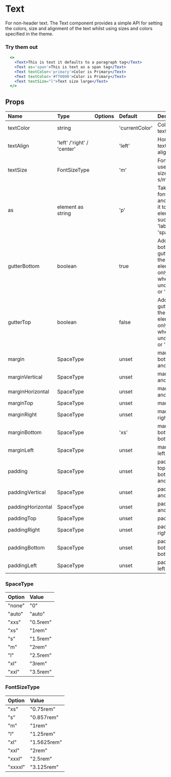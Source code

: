 # Text

For non-header text. The Text component provides a simple API for setting the colors, size and alignment of the text whilst using sizes and colors specified in the theme.

### Try them out

```.jsx
  <>
    <Text>This is text it defaults to a paragraph tag</Text>
    <Text as='span'>This is text as a span tag</Text>
    <Text textColor='primary'>Color is Primary</Text>
    <Text textColor='#ff0000'>Color is Primary</Text>
    <Text textSize="l">Text size large</Text>
  </>
```

## Props

| Name              | Type                       | Options | Default        | Description                                                                     |
| :---------------- | :------------------------- | :-----: | :------------- | :------------------------------------------------------------------------------ |
| textColor         | string                     |         | 'currentColor' | Color of text                                                                   |
| textAlign         | 'left' /'right' / 'center' |         | 'left'         | Horizontal text alignment                                                       |
| textSize          | FontSizeType               |         | 'm'            | Font size uses t-shirt sizes of s/m/l etc                                       |
| as                | element as string          |         | 'p'            | Takes the font styling and applies it to an element such as 'label' or 'span'   |
| gutterBottom      | boolean                    |         | true           | Adds bottom gutter to the text element only works when 'as' is undefined or 'p' |
| gutterTop         | boolean                    |         | false          | Adds top gutter to the text element only works when 'as' is undefined or 'p'    |
| margin            | SpaceType                  |         | unset          | margin top, bottom, left and right                                              |
| marginVertical    | SpaceType                  |         | unset          | margin top and bottom                                                           |
| marginHorizontal  | SpaceType                  |         | unset          | margin left and right                                                           |
| marginTop         | SpaceType                  |         | unset          | margin top                                                                      |
| marginRight       | SpaceType                  |         | unset          | margin right right                                                              |
| marginBottom      | SpaceType                  |         | 'xs'           | margin bottom bottom                                                            |
| marginLeft        | SpaceType                  |         | unset          | margin left left                                                                |
| padding           | SpaceType                  |         | unset          | padding top, bottom, left and right                                             |
| paddingVertical   | SpaceType                  |         | unset          | padding top and bottom                                                          |
| paddingHorizontal | SpaceType                  |         | unset          | padding left and right                                                          |
| paddingTop        | SpaceType                  |         | unset          | padding top                                                                     |
| paddingRight      | SpaceType                  |         | unset          | padding right right                                                             |
| paddingBottom     | SpaceType                  |         | unset          | padding bottom bottom                                                           |
| paddingLeft       | SpaceType                  |         | unset          | padding left left                                                               |

### SpaceType

| Option | Value    |
| :----- | :------- |
| "none" | "0"      |
| "auto" | "auto"   |
| "xxs"  | "0.5rem" |
| "xs"   | "1rem"   |
| "s"    | "1.5rem" |
| "m"    | "2rem"   |
| "l"    | "2.5rem" |
| "xl"   | "3rem"   |
| "xxl"  | "3.5rem" |

### FontSizeType

| Option  | Value       |
| :------ | :---------- |
| "xs"    | "0.75rem"   |
| "s"     | "0.857rem"  |
| "m"     | "1rem"      |
| "l"     | "1.25rem"   |
| "xl"    | "1.5625rem" |
| "xxl"   | "2rem"      |
| "xxxl"  | "2.5rem"    |
| "xxxxl" | "3.125rem"  |
